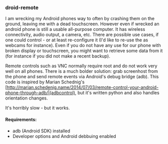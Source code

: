 ### droid-remote

I am wrecking my Android phones way to often by crashing them on the ground, leaving me with a dead touchscreen.
However even if wrecked an android phone is still a usable all-purpose computer. It has wireless connectivity, audio output, a camera, etc. 
There are possible use cases, if one could control - or at least re-configure it (I'd like to re-use the as webcams for instance). 
Even if you do not have any use for  our phone with broken display or touchscreen, you might want to retrieve some data from it (for instance if you did not make a recent backup).

Remote controls such as VNC normally require root and do not work very well on all phones. There is a much bolder solution:
grab screenhost from the phone and send remote events via Android's debug bridge (adb). This code is inspired by 
Marian Schednig's [http://marian.schedenig.name/2014/07/03/remote-control-your-android-phone-through-adb/|(adbcontrol), 
but it's written python and also handles orientation changes.

It's horribly slow - but it works.


#### Requirements:
* adb (Android SDK) installed
* Developer options and Android debbuing enabled
